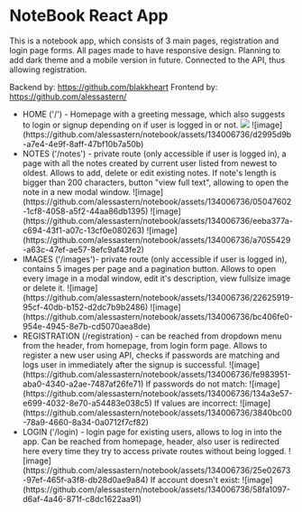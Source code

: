 <h1>NoteBook React App</h1>
<p> This is a notebook app, which consists of 3 main pages, registration and login page forms. All pages made to have responsive design. Planning to add dark theme and a mobile version in future. 
Connected to the API, thus allowing registration.</p>

Backend by: https://github.com/blakkheart
Frontend by: https://github.com/alessastern/

<ul>
<li>HOME ('/') - Homepage with a greeting message, which also suggests to login or signup depending on if user is logged in or not. <img src="https://github.com/alessastern/notebook/assets/134006736/20702d01-a7a0-4bf3-8b1c-464ac8d3b5fd"/> ![image](https://github.com/alessastern/notebook/assets/134006736/d2995d9b-a7e4-4e9f-8aff-47bf10b7a50b)
</li> 

<li>  NOTES ('/notes') - private route (only accessible if user is logged in), a page with all the notes created by current user listed from newest to oldest. Allows to add, delete or edit existing notes. If note's length is bigger than 200 characters, button "view full text", allowing to open the note in a new modal window. ![image](https://github.com/alessastern/notebook/assets/134006736/05047602-1cf8-4058-a5f2-44aa86db1395) ![image](https://github.com/alessastern/notebook/assets/134006736/eeba377a-c694-43f1-a07c-13cf0e080263)
![image](https://github.com/alessastern/notebook/assets/134006736/a7055429-a63c-47ef-ae57-8efc9af43fe2)

</li>

<li> IMAGES ('/images')- private route (only accessible if user is logged in), contains 5 images per page and a pagination button. Allows to open every image in a modal window, edit it's description, view fullsize image or delete it.  ![image](https://github.com/alessastern/notebook/assets/134006736/22625919-95cf-40db-b152-d2dc7b9b2486) ![image](https://github.com/alessastern/notebook/assets/134006736/bc406fe0-954e-4945-8e7b-cd5070aea8de)
 </li>

<li>  REGISTRATION (/registration) - can be reached from dropdown menu from the header, from homepage, from login form page. Allows to register a new user using API, checks if passwords are matching and logs user in immediately after the signup is successful. ![image](https://github.com/alessastern/notebook/assets/134006736/fe983951-aba0-4340-a2ae-7487af26fe71) If passwords do not match: ![image](https://github.com/alessastern/notebook/assets/134006736/134a3e57-e699-4032-8e70-a54483e038c5) If values are incorrect: ![image](https://github.com/alessastern/notebook/assets/134006736/3840bc00-78a9-4660-8a34-0a0712f7cf82)

</li>

<li> LOGIN ('/login) - login page for existing users, allows to log in into the app. Can be reached from homepage, header, also user is redirected here every time they try to access private routes without being logged. ![image](https://github.com/alessastern/notebook/assets/134006736/25e02673-97ef-465f-a3f8-db28d0ae9a84) If account doesn't exist: ![image](https://github.com/alessastern/notebook/assets/134006736/58fa1097-d6af-4a46-871f-c8dc1622aa91)

</li> 
</ul>
